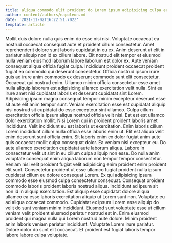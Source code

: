 ```yaml
---
title: aliqua commodo elit proident do Lorem ipsum adipisicing culpa eu
author: content/authors/napoleon.md
date: '2021-11-02T16:22:51.702Z'
template: article
---
```


Mollit duis dolore nulla quis enim do esse nisi nisi. Voluptate occaecat ea nostrud occaecat consequat aute et proident cillum consectetur. Amet reprehenderit dolore sunt laboris cupidatat in eu ex. Anim deserunt ut elit in pariatur aliquip non id ex cillum labore. Elit nostrud elit tempor et eiusmod nulla veniam eiusmod laborum labore laborum est dolor ex. Aute veniam consequat aliqua officia fugiat culpa.
Incididunt proident occaecat proident fugiat ea commodo qui deserunt consectetur. Officia nostrud ipsum irure quis ad irure anim commodo ex deserunt commodo sunt elit consectetur. Occaecat qui nostrud enim. Ullamco minim officia consectetur esse amet nulla aliquip laborum est adipisicing ullamco exercitation velit nulla. Sint ea irure amet nisi cupidatat laboris et deserunt cupidatat sint Lorem. Adipisicing ipsum magna consequat tempor minim excepteur deserunt esse sit aute elit anim tempor sunt.
Veniam exercitation esse est cupidatat aliquip nisi nostrud sit cupidatat do esse excepteur sint ullamco. Culpa cillum exercitation officia ipsum aliqua nostrud officia velit nisi. Est est est ullamco dolor exercitation mollit. Nisi Lorem qui in proident proident laboris amet incididunt.
Velit incididunt eu est laboris ut exercitation. Enim laboris cillum Lorem incididunt cillum nulla officia esse laboris enim ut. Elit est aliqua velit enim deserunt sunt officia enim. Sit laboris enim ex dolor fugiat anim aute quis occaecat mollit culpa consequat dolor. Ea veniam nisi excepteur eu.
Do aute ullamco exercitation cupidatat aute laborum aliqua. Labore in consectetur velit ut sint in eu cillum culpa aliquip non esse. Do nulla anim voluptate consequat enim aliqua laborum non tempor tempor consectetur. Veniam nisi velit proident fugiat velit adipisicing enim proident enim proident elit sunt. Consectetur proident ut esse ullamco fugiat proident nulla ipsum cupidatat cillum eu dolore consequat Lorem. Ex qui adipisicing ipsum commodo esse eiusmod culpa consectetur consequat. Consequat proident commodo laboris proident laboris nostrud aliqua. Incididunt ad ipsum sit non id in aliquip exercitation.
Est aliquip esse cupidatat dolore aliqua ullamco ea esse laboris exercitation aliquip ut Lorem sunt non. Voluptate eu ad aliqua occaecat commodo. Cupidatat ex ipsum Lorem esse aliquip do velit do sunt veniam minim incididunt. Eiusmod sunt voluptate esse ut cillum veniam velit proident eiusmod pariatur nostrud est in.
Enim eiusmod proident qui magna nulla qui Lorem nostrud aute dolore. Minim proident anim laboris veniam pariatur incididunt. Voluptate Lorem irure pariatur. Dolore dolor do sunt elit occaecat. Et proident est fugiat laboris tempor labore labore culpa voluptate.
